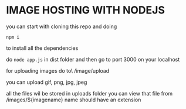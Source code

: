 # IMAGE HOSTING WITH NODEJS

you can start with cloning this repo and doing 
```
npm i 
```
to install all the dependencies 


do 
```node app.js``` 
in dist folder and then go to port 3000 on your localhost


for uploading images  do to\ 
/image/upload 

you can upload gif, png, jpg, jpeg

all the files wil be stored in uploads  folder
you can view that file from 
/images/${imagename}
name should have an extension